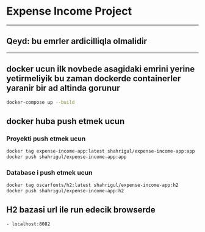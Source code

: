 # Expense Income Project

---

## Qeyd: bu emrler ardicilliqla olmalidir

---

## docker ucun ilk novbede asagidaki emrini yerine yetirmeliyik bu zaman dockerde containerler yaranir bir ad altinda gorunur
```bash
docker-compose up --build
```
## docker huba push etmek ucun

### Proyekti push etmek ucun
```bash
docker tag expense-income-app:latest shahrigul/expense-income-app:app
docker push shahrigul/expense-income-app:app
```

### Database i push etmek ucun
```bash
docker tag oscarfonts/h2:latest shahrigul/expense-income-app:h2
docker push shahrigul/expense-income-app:h2
```

## H2 bazasi url ile run edecik browserde
    - localhost:8082 
